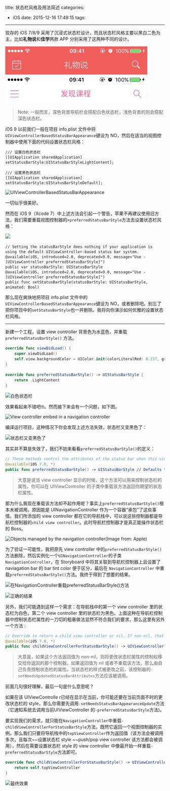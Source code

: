 title: 状态栏风格及用法简述
categories:
- iOS
    date: 2015-12-16 17:49:15
    tags:
---


现存的 iOS 7/8/9 采用了沉浸式状态栏设计，而且状态栏风格主要以黑白二色为主，比如**礼物说**和**佳学**两款 APP 分别采用了这两种不同的设计。

![](https://github.com/zhwayne/blog_resource/blob/gh-pages/2015/12/1.png?raw=true)![](https://github.com/zhwayne/blog_resource/blob/gh-pages/2015/12/2.png?raw=true)



> Note: 一般而言，深色背景导航栏会搭配白色状态栏，浅色背景的则会搭配深色状态栏。



<!--more-->

iOS 9 以前我们一般在项目 info.plist 文件中将`UIViewControllerBasedStatusBarAppearance`键设为 NO，然后在适当的视图控制器中使用下面的代码设置状态栏风格：

``` 
/// 设置白色状态栏
[[UIApplication sharedApplication] setStatusBarStyle:UIStatusBarStyleLightContent];

/// 设置黑色状态栏
[[UIApplication sharedApplication] setStatusBarStyle:UIStatusBarStyleDefault];
```
![UIViewControllerBasedStatusBarAppearance](http://upload-images.jianshu.io/upload_images/548687-8d11bbb6acb1f7a5.png?imageMogr2/auto-orient/strip%7CimageView2/2/w/1240)

一切似乎很美好。



然而在 iOS 9（Xcode 7）中上述方法会引起一个警告，苹果不再建议使用旧方法，我们需要重载视图控制器的`+preferredStatusBarStyle`方法去设置状态栏风格：


![](http://upload-images.jianshu.io/upload_images/548687-18ec6af61b31c72b.png?imageMogr2/auto-orient/strip%7CimageView2/2/w/1240)


```
// Setting the statusBarStyle does nothing if your application is using the default UIViewController-based status bar system.
@available(iOS, introduced=2.0, deprecated=9.0, message="Use -[UIViewController preferredStatusBarStyle]")
public var statusBarStyle: UIStatusBarStyle
@available(iOS, introduced=2.0, deprecated=9.0, message="Use -[UIViewController preferredStatusBarStyle]")
public func setStatusBarStyle(statusBarStyle: UIStatusBarStyle, animated: Bool)
```
那么现在爽快地把项目 info.plist 文件中的`UIViewControllerBasedStatusBarAppearance`键设为 NO，或者删除吧。别忘了把你项目中的`setStatusBarStyle`也一并删除。我将向你演示如何优雅的设置状态栏风格。

---
新建一个工程，设置 view controller 背景色为水蓝色，并重载 `preferredStatusBarStyle()` 方法。

```swift
override func viewDidLoad() {
    super.viewDidLoad()
    self.view.backgroundColor = UIColor.init(colorLiteralRed: 0.157, green: 0.694, blue: 1, alpha: 1)
}

override func preferredStatusBarStyle() -> UIStatusBarStyle {
    return .LightContent
}
```


![白色状态栏](http://upload-images.jianshu.io/upload_images/548687-22dc7d10045741ac.png?imageMogr2/auto-orient/strip%7CimageView2/2/w/1240)


效果看起来不错吧🤓。然而接下来会有一个问题，如下图。

![View controller embed in a navigation controller](http://upload-images.jianshu.io/upload_images/548687-38c88d3a39031a6a.png?imageMogr2/auto-orient/strip%7CimageView2/2/w/568)


编译运行项目，这种情况下你会发现上述方法失效，状态栏又变黑色了：


![状态栏又变黑色了](http://upload-images.jianshu.io/upload_images/548687-97bdb8d93321973b.png?imageMogr2/auto-orient/strip%7CimageView2/2/w/1240)

其实并不算是失效了，我们不妨来看看`preferredStatusBarStyle()`的定义：

```swift
// These methods control the attributes of the status bar when this view controller is shown. They can be overridden in view controller subclasses to return the desired status bar attributes.
@available(iOS 7.0, *)
public func preferredStatusBarStyle() -> UIStatusBarStyle // Defaults to UIStatusBarStyleDefault
```

> 大意是说当 view controller 显示的时候，这个方法可以用来控制状态栏的属性。你可以在 UIViewController 的子类中重载该方法返回你期望的状态栏属性。

那为什么我现在重载该方法却不起作用呢？事实上`preferredStatusBarStyle()`根本未被调用。原因能是 UINavigationController 作为一个容器“承包”了这些事情。我们所添加的 view controller 都在它的导航栈中，可以说这些控制器都是导航栏控制器的`child view controller`。此时导航栏控制器才是真正能操作状态栏的 Boss。

![Objects managed by the navigation controller(Image from: [Apple](http://developer.apple.com))](https://developer.apple.com/library/ios/documentation/UIKit/Reference/UINavigationController_Class/Art/nav_controllers_objects.jpg)



为了验证一可能性，我把原先 view controller 中的`preferredStatusBarStyle()`方法删除，然后实例化一个`UINavigationController`的子类`NavigationController`，在 Storyboard 中将其关联到导航栏控制器上且设置了naviagation bar 的 bar tint color 便于区分，最后在 `NavigationController` 中重载`preferredStatusBarStyle()`方法。我终于得到了想要的结果。

![在NavigationController重载preferredStatusBarStyle()方法](http://upload-images.jianshu.io/upload_images/548687-c9a24ab55aab8319.png?imageMogr2/auto-orient/strip%7CimageView2/2/w/1240)

![正确的结果](http://upload-images.jianshu.io/upload_images/548687-6dd589c9ee8c5c56.png?imageMogr2/auto-orient/strip%7CimageView2/2/w/1240)



另外，我们可能遇到这样一个需求：在导航栈中的第一个 view controller 里的状态栏为白色，第二个 view controller 里的状态栏为黑色。上面这种在导航栏控制器中控制状态栏属性的一刀切的粗暴做法显然不符合我们的要求，那么这里有另外一个方法 :

```swift
// Override to return a child view controller or nil. If non-nil, that view controller's status bar appearance attributes will be used. If nil, self is used. Whenever the return values from these methods change, -setNeedsUpdatedStatusBarAttributes should be called.
@available(iOS 7.0, *)
public func childViewControllerForStatusBarStyle() -> UIViewController?
```
> 大意是，如果这个方法返回值为 non-nil，则将更改状态栏属性的控制权移交给你返回的那个控制器。如果返回值为 nil 或者不重载该方法，那么由自己负责控制状态栏的属性。当状态栏的样式被更改之前，该控制器的`-setNeedsUpdatedStatusBarAttributes`方法应该被调用。

前面几句很好理解，最后一句是什么意思呢？

如果在该 UIViewControlle r已经在显示在当前，你可能还要在当前页面不时的更改状态栏的 style，那么你需要先调用`-setNeedsStatusBarAppearanceUpdate`方法（它通知系统去调用当前UIViewController 的`-preferredStatusBarStyle`方法)。

要实现我们的需求，就只能在`NavigationController`中重载`-childViewControllerForStatusBarStyle`方法，既然它返回一个视图控制器的实例，那么我们只要将导航栈中的`topViewController`作为返回值（该方法会被调用多次，且每次~~设置状态栏 style ~~push/pop view controller 该方法都会被调用），然后在需要设置状态栏 style 的 view controller 中像最开始一样重载`-preferredStatusBarStyle`方法即可。

```swift
override func childViewControllerForStatusBarStyle() -> UIViewController? {
    return self.topViewController
}
```


![最终效果](http://upload-images.jianshu.io/upload_images/548687-2226be14455b06d0.gif?imageMogr2/auto-orient/strip)

